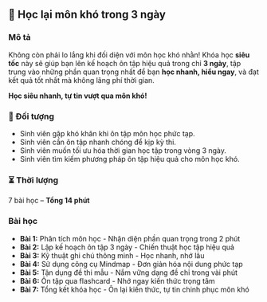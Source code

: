 ## 📌 Học lại môn khó trong 3 ngày

### Mô tả
Không còn phải lo lắng khi đối diện với môn học khó nhằn! Khóa học **siêu tốc** này sẽ giúp bạn lên kế hoạch ôn tập hiệu quả trong chỉ **3 ngày**, tập trung vào những phần quan trọng nhất để bạn **học nhanh, hiểu ngay**, và đạt kết quả tốt nhất mà không lãng phí thời gian.

**Học siêu nhanh, tự tin vượt qua môn khó!**

### 🎯 Đối tượng
- Sinh viên gặp khó khăn khi ôn tập môn học phức tạp.
- Sinh viên cần ôn tập nhanh chóng để kịp kỳ thi.
- Sinh viên muốn tối ưu hóa thời gian học tập trong vòng 3 ngày.
- Sinh viên tìm kiếm phương pháp ôn tập hiệu quả cho môn học khó.

### ⏳ Thời lượng
7 bài học – **Tổng 14 phút**

### Bài học
- **Bài 1:** Phân tích môn học - Nhận diện phần quan trọng trong 2 phút
- **Bài 2:** Lập kế hoạch ôn tập 3 ngày - Chiến thuật học tập hiệu quả
- **Bài 3:** Kỹ thuật ghi chú thông minh - Học nhanh, nhớ lâu
- **Bài 4:** Sử dụng công cụ Mindmap - Đơn giản hóa nội dung phức tạp
- **Bài 5:** Tận dụng đề thi mẫu - Nắm vững dạng đề chỉ trong vài phút
- **Bài 6:** Ôn tập qua flashcard - Nhớ ngay kiến thức trọng tâm
- **Bài 7:** Tổng kết khóa học - Ôn lại kiến thức, tự tin chinh phục môn khó